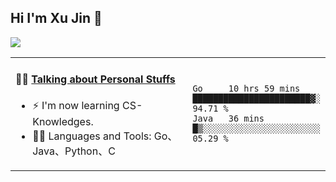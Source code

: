 
## Hi I'm Xu Jin 👋
![](https://komarev.com/ghpvc/?username=jiayouxujin&color=brightgreen&label=PROFILE+VIEWS)



<table align="center">
<tr>
<td valign="top" width="60%">

#### 🏋️‍♀️ <a href="https://github.com/jiayouxujin" target="_blank">Talking about Personal Stuffs</a>
<!-- recent_releases starts -->

- ⚡  I'm now learning CS-Knowledges.  
- 🏊‍♂️ Languages and Tools: Go、Java、Python、C
<!-- recent_releases ends -->
</td>
<td>
 
<!--START_SECTION:waka-->

```text
Go     10 hrs 59 mins  ███████████████████████▓░   94.71 %
Java   36 mins         █▒░░░░░░░░░░░░░░░░░░░░░░░   05.29 %
```

<!--END_SECTION:waka-->
 
</td>
</tr>
</table>





